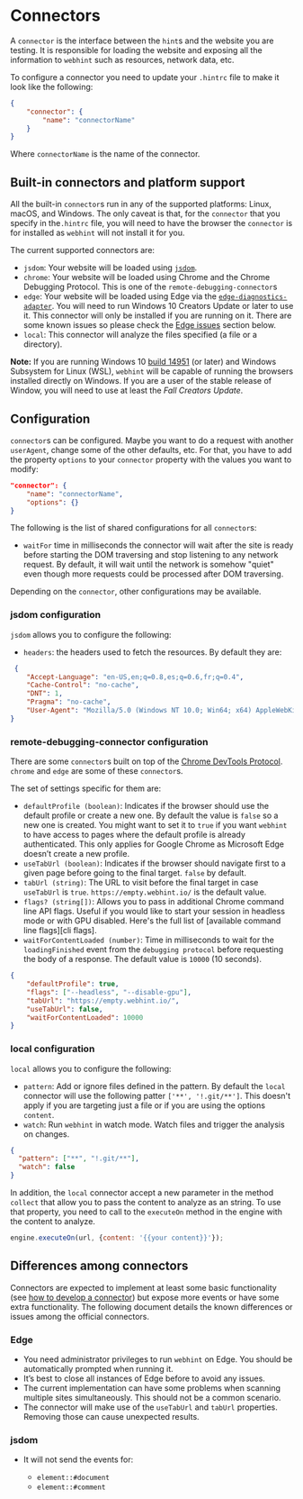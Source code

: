 # Connectors

A `connector` is the interface between the `hint`s and the website
you are testing. It is responsible for loading the website and exposing
all the information to `webhint` such as resources, network data, etc.

To configure a connector you need to update your `.hintrc` file to
make it look like the following:

```json
{
    "connector": {
        "name": "connectorName"
    }
}
```

Where `connectorName` is the name of the connector.

## Built-in connectors and platform support

All the built-in `connector`s run in any of the supported platforms:
Linux, macOS, and Windows. The only caveat is that, for the `connector`
that you specify in the`.hintrc` file, you will need to have the
browser the `connector` is for installed as `webhint` will not
install it for you.

The current supported connectors are:

* `jsdom`: Your website will be loaded using [`jsdom`][jsdom].
* `chrome`: Your website will be loaded using Chrome and the Chrome
  Debugging Protocol. This is one of the `remote-debugging-connector`s
* `edge`: Your website will be loaded using Edge via the
  [`edge-diagnostics-adapter`][eda]. You will need to run Windows 10
  Creators Update or later to use it. This connector will only be
  installed if you are running on it. There are some known issues so
  please check the [Edge issues](#edge) section below.
* `local`: This connector will analyze the files specified (a file
  or a directory).

**Note:** If you are running Windows 10 [build 14951][wsl-interop] (or
later) and Windows Subsystem for Linux (WSL), `webhint` will be capable
of running the browsers installed directly on Windows. If you are a
user of the stable release of Window, you will need to use at least the
*Fall Creators Update*.

## Configuration

`connector`s can be configured. Maybe you want to do a request with
another `userAgent`, change some of the other defaults, etc. For that,
you have to add the property `options` to your `connector` property
with the values you want to modify:

```json
"connector": {
    "name": "connectorName",
    "options": {}
}
```

The following is the list of shared configurations for all `connector`s:

* `waitFor` time in milliseconds the connector will wait after the site is
  ready before starting the DOM traversing and stop listening to any
  network request. By default, it will wait until the network is somehow
  "quiet" even though more requests could be processed after DOM traversing.

Depending on the `connector`, other configurations may be available.

### jsdom configuration

`jsdom` allows you to configure the following:

* `headers`: the headers used to fetch the resources. By default they are:

```json
 {
    "Accept-Language": "en-US,en;q=0.8,es;q=0.6,fr;q=0.4",
    "Cache-Control": "no-cache",
    "DNT": 1,
    "Pragma": "no-cache",
    "User-Agent": "Mozilla/5.0 (Windows NT 10.0; Win64; x64) AppleWebKit/537.36 (KHTML, like Gecko) Chrome/68.0.3440.106 Safari/537.36"
}
```

<!-- markdownlint-disable MD033 -->

### remote-debugging-connector configuration

<!-- markdownlint-enable MD033 -->

There are some `connector`s built on top of the [Chrome DevTools
Protocol][cdp]. `chrome` and `edge` are some of these `connector`s.

The set of settings specific for them are:

* `defaultProfile (boolean)`: Indicates if the browser should use the
  default profile or create a new one. By default the value is `false`
  so a new one is created. You might want to set it to `true` if you
  want `webhint` to have access to pages where the default profile is
  already authenticated. This only applies for Google Chrome as
  Microsoft Edge doesn’t create a new profile.
* `useTabUrl (boolean)`: Indicates if the browser should navigate first
  to a given page before going to the final target. `false` by default.
* `tabUrl (string)`: The URL to visit before the final target in case
  `useTabUrl` is `true`. `https://empty.webhint.io/` is the
  default value.
* `flags? (string[])`: Allows you to pass in additional Chrome
  command line API flags. Useful if you would like to start your
  session in headless mode or with GPU disabled. Here's the full list
  of [available command line flags][cli flags].
* `waitForContentLoaded (number)`: Time in milliseconds to wait for the
  `loadingFinished` event from the `debugging protocol` before requesting
  the body of a response. The default value is `10000` (10 seconds).

```json
{
    "defaultProfile": true,
    "flags": ["--headless", "--disable-gpu"],
    "tabUrl": "https://empty.webhint.io/",
    "useTabUrl": false,
    "waitForContentLoaded": 10000
}
```

### local configuration

 `local` allows you to configure the following:

* `pattern`: Add or ignore files defined in the pattern. By default the
  `local` connector will use the following patter `['**', '!.git/**']`. This
  doesn't apply if you are targeting just a file or if you are using the
  options `content`.
* `watch`: Run `webhint` in watch mode. Watch files and trigger the analysis
  on changes.

```json
{
  "pattern": ["**", "!.git/**"],
  "watch": false
}
```

In addition, the `local` connector accept a new parameter in the
method `collect` that allow you to pass the content to analyze as an string.
To use that property, you need to call to the `executeOn` method in
the engine with the content to analyze.

```js
engine.executeOn(url, {content: '{{your content}}'});
```

## Differences among connectors

Connectors are expected to implement at least some basic functionality
(see [how to develop a connector][how to connector])
but expose more events or have some extra functionality. The following
document details the known differences or issues among the official
connectors.

<!-- markdownlint-disable MD033 -->

### Edge

<!-- markdownlint-enable MD033 -->

* You need administrator privileges to run `webhint` on Edge. You
  should be automatically prompted when running it.
* It’s best to close all instances of Edge before to avoid any issues.
* The current implementation can have some problems when scanning multiple
  sites simultaneously. This should not be a common scenario.
* The connector will make use of the `useTabUrl` and `tabUrl` properties.
  Removing those can cause unexpected results.

### jsdom

* It will not send the events for:

  * `element::#document`
  * `element::#comment`

<!-- Link labels: -->

[cdp]: https://chromedevtools.github.io/devtools-protocol/
[eda]: https://github.com/Microsoft/edge-diagnostics-adapter
[how to connector]: ../../contributor-guide/how-to/connector.md
[jsdom]: https://github.com/tmpvar/jsdom
[wsl-interop]: https://msdn.microsoft.com/en-us/commandline/wsl/release_notes#build-14951
